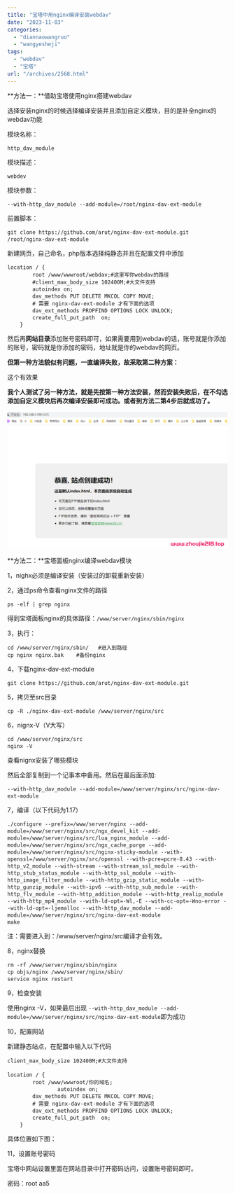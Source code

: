 ```yaml
---
title: "宝塔中用nginx编译安装webdav"
date: "2023-11-03"
categories: 
  - "diannaowangruo"
  - "wangyesheji"
tags: 
  - "webdav"
  - "宝塔"
url: "/archives/2568.html"
---
```


**方法一：**借助宝塔使用nginx搭建webdav

选择安装nginx的时候选择编译安装并且添加自定义模块，目的是补全nginx的webdav功能

模块名称：

```
http_dav_module
```

模块描述：

```
webdev
```

模块参数：

```
--with-http_dav_module --add-module=/root/nginx-dav-ext-module
```

前置脚本：

```
git clone https://github.com/arut/nginx-dav-ext-module.git /root/nginx-dav-ext-module
```

新建网页，自己命名，php版本选择纯静态并且在配置文件中添加

```
location / {
        root /www/wwwroot/webdav;#这里写你webdav的路径
        #client_max_body_size 102400M;#大文件支持
        autoindex on;
        dav_methods PUT DELETE MKCOL COPY MOVE;
        # 需要 nginx-dav-ext-module 才有下面的选项
        dav_ext_methods PROPFIND OPTIONS LOCK UNLOCK;
        create_full_put_path  on;
    }
```

然后再**网站目录**添加账号密码即可，如果需要用到webdav的话，账号就是你添加的账号，密码就是你添加的密码，地址就是你的webdav的网页。

**但第一种方法貌似有问题，一直编译失败，故采取第二种方案：**

这个有效果

**我个人测试了另一种方法，就是先按第一种方法安装，然而安装失败后，在不勾选添加自定义模块后再次编译安装即可成功。或者到方法二第4步后就成功了。**

![image-20231103134206075](/images/2023/11/4c9a14ad55a1e526a7bd32fc9ff9bce8.webp)

**方法二：**宝塔面板nginx编译webdav模块

1，nighx必须是编译安装（安装过的卸载重新安装）

2，通过ps命令查看nginx文件的路径

```
ps -elf | grep nginx
```

得到宝塔面板nginx的具体路径：`/www/server/nginx/sbin/nginx`

3，执行：

```
cd /www/server/nginx/sbin/   #进入到路径
cp nginx nginx.bak    #备份nginx
```

4，下载nginx-dav-ext-module

```
git clone https://github.com/arut/nginx-dav-ext-module.git
```

5，拷贝至src目录

```
cp -R ./nginx-dav-ext-module /www/server/nginx/src
```

6，nignx-V（V大写）

```
cd /www/server/nginx/src
nginx -V
```

查看nignx安装了哪些模块

然后全部复制到一个记事本中备用。然后在最后面添加:

```
--with-http_dav_module --add-module=/www/server/nginx/src/nginx-dav-ext-module
```

7，编译（以下代码为1.17）

```
./configure --prefix=/www/server/nginx --add-module=/www/server/nginx/src/ngx_devel_kit --add-module=/www/server/nginx/src/lua_nginx_module --add-module=/www/server/nginx/src/ngx_cache_purge --add-module=/www/server/nginx/src/nginx-sticky-module --with-openssl=/www/server/nginx/src/openssl --with-pcre=pcre-8.43 --with-http_v2_module --with-stream --with-stream_ssl_module --with-http_stub_status_module --with-http_ssl_module --with-http_image_filter_module --with-http_gzip_static_module --with-http_gunzip_module --with-ipv6 --with-http_sub_module --with-http_flv_module --with-http_addition_module --with-http_realip_module --with-http_mp4_module --with-ld-opt=-Wl,-E --with-cc-opt=-Wno-error --with-ld-opt=-ljemalloc --with-http_dav_module --add-module=/www/server/nginx/src/nginx-dav-ext-module
make
```

注：需要进入到：/www/server/nginx/src编译才会有效。

8，nginx替换

```
rm -rf /www/server/nginx/sbin/nginx
cp objs/nginx /www/server/nginx/sbin/
service nginx restart
```

9，检查安装

使用nginx -V，如果最后出现 `--with-http_dav_module --add-module=/www/server/nginx/src/nginx-dav-ext-module`即为成功

10，配置网站

新建静态站点，在配置中输入以下代码

```
client_max_body_size 102400M;#大文件支持

location / {
        root /www/wwwroot/你的域名;
                autoindex on;
        dav_methods PUT DELETE MKCOL COPY MOVE;
        # 需要 nginx-dav-ext-module 才有下面的选项
        dav_ext_methods PROPFIND OPTIONS LOCK UNLOCK;
        create_full_put_path  on;
    }
```

具体位置如下图：

11，设置账号密码

宝塔中网站设置里面在网站目录中打开密码访问，设置账号密码即可。

密码：root aa5
